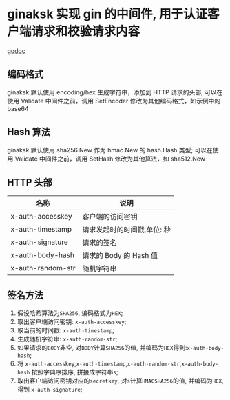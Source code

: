 # ginaksk 实现 gin 的中间件, 用于认证客户端请求和校验请求内容

[godoc](https://pkg.go.dev/github.com/antlinker/ginaksk?tab=doc)

## 编码格式

ginaksk 默认使用 encoding/hex 生成字符串，添加到 HTTP 请求的头部;
可以在使用 Validate 中间件之前，调用 SetEncoder 修改为其他编码格式，如示例中的 base64

## Hash 算法

ginaksk 默认使用 sha256.New 作为 hmac.New 的 hash.Hash 类型;
可以在使用 Validate 中间件之前，调用 SetHash 修改为其他算法，如 sha512.New

## HTTP 头部

| 名称              | 说明                        |
| ----------------- | --------------------------- |
| x-auth-accesskey  | 客户端的访问密钥            |
| x-auth-timestamp | 请求发起时的时间戳,单位: 秒 |
| x-auth-signature  | 请求的签名                  |
| x-auth-body-hash  | 请求的 Body 的 Hash 值      |
| x-auth-random-str | 随机字符串                  |

## 签名方法

1. 假设哈希算法为`SHA256`, 编码格式为`HEX`;
2. 取出客户端访问密钥: `x-auth-accesskey`;
3. 取当前的时间戳: `x-auth-timestamp`;
4. 生成随机字符串: `x-auth-random-str`;
5. 如果请求的`BODY`非空, 对`BODY`计算`SHA256`的值, 并编码为`HEX`得到:`x-auth-body-hash`;
6. 将 `x-auth-accesskey`,`x-auth-timestamp`,`x-auth-random-str`,`x-auth-body-hash` 按照字典序排序, 拼接成字符串`s`;
7. 取出客户端访问密钥对应的`secretkey`, 对`s`计算`HMACSHA256`的值, 并编码为`HEX`, 得到 `x-auth-signature`;
